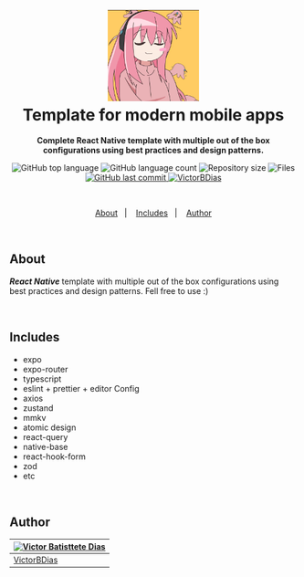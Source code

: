 <h1 align="center">
  <br>
  <img src="https://github.com/VictorBDias/mobile-tmp/blob/main/src/assets/bochi.gif" alt="React" width="160">
  <br>
    Template for modern mobile apps
  <br>
</h1>

<p align="center">
  <strong>Complete React Native template with multiple out of the box configurations using best practices and design patterns.</strong>
</p>

<p align="center">
  <img src="https://img.shields.io/github/languages/top/victorbdias/mobile-tmp" alt="GitHub top language" >
  <img src="https://img.shields.io/github/languages/count/victorbdias/mobile-tmp" alt="GitHub language count" >
  <img src="https://img.shields.io/github/languages/code-size/victorbdias/mobile-tmp" alt="Repository size" >
  <img src="https://img.shields.io/github/directory-file-count/victorbdias/mobile-tmp" alt="Files" >
  <a href="https://github.com/VictorBDias/mobile-tmp/commits/main">
    <img src="https://img.shields.io/github/last-commit/victorbdias/mobile-tmp" alt="GitHub last commit" >
    <img src="https://img.shields.io/badge/Created%20by-VictorBDias-blue" alt="VictorBDias" >
  </a>
</p>

<br>

<p align="center">
  <a href="#about">About</a>&nbsp;&nbsp;&nbsp;|&nbsp;&nbsp;&nbsp;
  <a href="#includes">Includes</a>&nbsp;&nbsp;&nbsp;|&nbsp;&nbsp;&nbsp;
  <a href="#author">Author</a>
</p>

<br>

## About

**_React Native_** template with multiple out of the box configurations using best practices and design patterns. Fell free to use :)

<br>

## Includes

- expo
- expo-router
- typescript
- eslint + prettier + editor Config
- axios
- zustand
- mmkv
- atomic design
- react-query
- native-base
- react-hook-form
- zod
- etc

<br>

## **Author**

| [![Victor Batisttete Dias](https://avatars.githubusercontent.com/u/30843291?size=100)](https://github.com/victorbdias) |
| ---------------------------------------------------------------------------------------------------------------------- |
| [VictorBDias](https://github.com/victorbdias)                                                                          |
